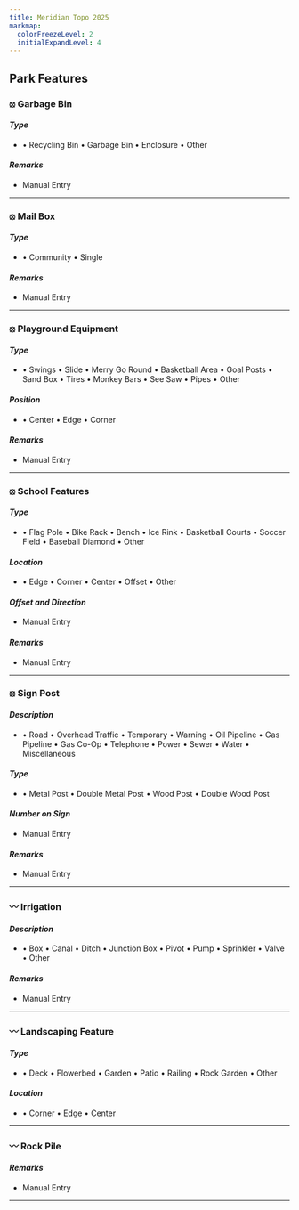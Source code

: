 ```yaml
---
title: Meridian Topo 2025
markmap:
  colorFreezeLevel: 2
  initialExpandLevel: 4
---
```

## <b>Park Features</b>
### <b>⦻ Garbage Bin</b>

#### <i>Type</i>
* &#8226; Recycling Bin
    &#8226; Garbage Bin
    &#8226; Enclosure
    &#8226; Other

#### <i>Remarks</i>
* Manual Entry

---
### <b>⦻ Mail Box</b>

#### <i>Type</i>
* &#8226; Community
    &#8226; Single

#### <i>Remarks</i>
* Manual Entry

---
### <b>⦻ Playground Equipment</b>

#### <i>Type</i>
* &#8226; Swings
    &#8226; Slide
    &#8226; Merry Go Round
    &#8226; Basketball Area
    &#8226; Goal Posts
    &#8226; Sand Box
    &#8226; Tires
    &#8226; Monkey Bars
    &#8226; See Saw
    &#8226; Pipes
    &#8226; Other

#### <i>Position</i>
* &#8226; Center
    &#8226; Edge
    &#8226; Corner

#### <i>Remarks</i>
* Manual Entry
---
### <b>⦻ School Features</b>

#### <i>Type</i>
* &#8226; Flag Pole
    &#8226; Bike Rack
    &#8226; Bench
    &#8226; Ice Rink
    &#8226; Basketball Courts
    &#8226; Soccer Field
    &#8226; Baseball Diamond
    &#8226; Other

#### <i>Location</i>
* &#8226; Edge
    &#8226; Corner
    &#8226; Center
    &#8226; Offset
    &#8226; Other

#### <i>Offset and Direction</i>
* Manual Entry
#### <i>Remarks</i>
* Manual Entry

---
### <b>⦻ Sign Post</b>

#### <i>Description</i>
* &#8226; Road
    &#8226; Overhead Traffic
    &#8226; Temporary
    &#8226; Warning
    &#8226; Oil Pipeline
    &#8226; Gas Pipeline
    &#8226; Gas Co-Op
    &#8226; Telephone
    &#8226; Power
    &#8226; Sewer
    &#8226; Water
    &#8226; Miscellaneous

#### <i>Type</i>
* &#8226; Metal Post
    &#8226; Double Metal Post
    &#8226; Wood Post
    &#8226; Double Wood Post

#### <i>Number on Sign</i>
* Manual Entry

#### <i>Remarks</i>
* Manual Entry

---
### <b>〰 Irrigation</b>

#### <i>Description</i>
* &#8226; Box
    &#8226; Canal
    &#8226; Ditch
    &#8226; Junction Box
    &#8226; Pivot
    &#8226; Pump
    &#8226; Sprinkler
    &#8226; Valve
    &#8226; Other

#### <i>Remarks</i>
* Manual Entry
---
### <b>〰 Landscaping Feature</b>

#### <i>Type</i>
* &#8226; Deck
    &#8226; Flowerbed
    &#8226; Garden
    &#8226; Patio
    &#8226; Railing
    &#8226; Rock Garden
    &#8226; Other

#### <i>Location</i>
* &#8226; Corner
    &#8226; Edge
    &#8226; Center
---
### <b>〰 Rock Pile</b>

#### <i>Remarks</i>
* Manual Entry
---

